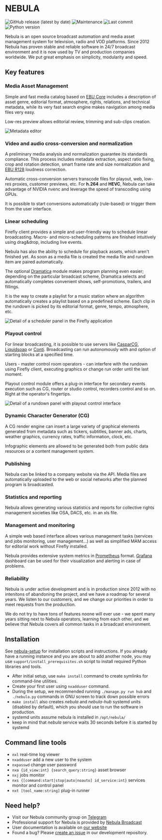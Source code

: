 NEBULA
======

![GitHub release (latest by date)](https://img.shields.io/github/v/release/nebulabroadcast/nebula?style=for-the-badge)
![Maintenance](https://img.shields.io/maintenance/yes/2021?style=for-the-badge)
![Last commit](https://img.shields.io/github/last-commit/immstudios/nebula?style=for-the-badge)
![Python version](https://img.shields.io/badge/python-3.7-blue?style=for-the-badge)

Nebula is an open source broadcast automation and media asset management system for television, radio and VOD platforms.
Since 2012 Nebula has proven stable and reliable software in 24/7 broadcast environment and it is now used by TV and production companies worldwide.
We put great emphasis on simplicity, modularity and speed.

Key features
------------

### Media Asset Management

Simple and fast media catalog based on [EBU&nbsp;Core](https://tech.ebu.ch/MetadataEbuCore) includes a description of asset
genre, editorial format, atmosphere, rights, relations, and technical metadata,
while its very fast search engine makes navigation among media files very easy.

Low-res preview allows editorial review, trimming and sub-clips creation.

![Metadata editor](https://nebulabroadcast.com/static/img/nebula-metadata-editor.webp)

### Video and audio cross-conversion and normalization

A preliminary media analysis and normalization guarantee its standards compliance.
This process includes metadata extraction, aspect ratio fixing, crop and rotation detection,
smart frame rate and size normalization and [EBU R128](https://tech.ebu.ch/docs/r/r128.pdf) loudness correction.

Automatic cross-conversion servers transcode files for playout, web, low-res proxies, customer previews, etc.
For **h.264** and **HEVC**, Nebula can take advantage of NVIDIA nvenc and leverage the speed of transcoding using GPUs.

It is possible to start conversions automatically (rule-based) or trigger them from the user interface.

### Linear scheduling

Firefly client provides a simple and user-friendly way to schedule linear broadcasting.
Macro- and micro-scheduling patterns are finished intuitively using drag&drop, including live events.

Nebula has also the ability to schedule for playback assets, which aren't finished yet.
As soon as a media file is created the media file and rundown item are paired automatically.

The optional [Dramatica](https://github.com/immstudios/dramatica) module makes program planning even easier;
depending on the particular broadcast scheme, Dramatica selects and automatically completes convenient shows, self-promotions, trailers, and fillings.

It is the way to create a playlist for a music station where an algorithm automatically creates a playlist based on a predefined scheme.
Each clip in the rundown is picked by its editorial format, genre, tempo, atmosphere, etc.

![Detail of a scheduler panel in the Firefly application](https://nebulabroadcast.com/static/img/nebula-scheduler.webp)


### Playout control

For linear broadcasting, it is possible to use servers like
[CasparCG](https://casparcg.com), [Liquidsoap](https://liquidsoap.info) or [Conti](https://github.com/immstudios/conti).
Broadcasting can run autonomously with and option of starting blocks at a specified time.

Users - master control room operators - can interfere with the rundown using Firefly client,
executing graphics or change run order until the last moment.

Playout control module offers a plug-in interface for secondary events execution such as CG, router or studio control,
recorders control and so on. Right at the operator's fingertips.

![Detail of a rundown panel with playout control interface](https://nebulabroadcast.com/static/img/nebula-playout-control.webp)

### Dynamic Character Generator (CG)

A CG render engine can insert a large variety of graphical elements generated from metadata such as
tickers, subtitles, banner ads, charts, weather graphics, currency rates, traffic information, clock, etc.

Infographic elements are allowed to be generated both from public data resources or a content management system.

### Publishing

Nebula can be linked to a company website via the API.
Media files are automatically uploaded to the web or social networks after the planned program is broadcasted.

### Statistics and reporting

Nebula allows generating various statistics and reports for collective rights management societies like OSA, DACS, etc. in an xls file.

### Management and monitoring

A simple web based interface allows various management tasks (services and jobs monitoring, user management...) as well as simplified MAM access for
editorial work without Firefly installed.

Nebula provides extensive system metrics in [Prometheus](https://prometheus.io) format. [Grafana](https://grafana.com)
dashboard can be used for their visualization and alerting in case of problems.

### Reliability

Nebula is under active development and is in production since 2012 with no intenitons of abandoning the project,
and we have a roadmap for several years. We listen to our customers, and we change our priorities in order to meet
requests from the production.

We do not try to have tons of features noone will ever use - we spent many years sitting next to Nebula operators,
learning from each other, and we believe that Nebula covers all common tasks in a broadcast environment.

Installation
------------

See [nebula-setup](https://github.com/nebulabroadcast/nebula-setup)
for installation scripts and instructions. 
If you already have a running instance and you are about to add another node, 
you may use `support/install_prerequisites.sh` script to install required Python libraries and tools.

 - After initial setup, use `make install` command to create symlinks for command-line utilities.
 - Create your first user using `nxadduser` command.
 - During the setup, we recommended running `./manage.py run hub` and `./nebula.py`
   commands in GNU screen to track down possible errors
 - `make install` also creates *nebula* and *nebula-hub* systemd units (disabled by default),
   which you should use to run the software in production.
 - systemd units assume nebula is installed in `/opt/nebula/`
 - keep in mind that *nebula* service waits 30 seconds before it is started by systemd

Command line tools
------------------

 - `nxl` real-time log viewer
 - `nxadduser` add a new user to the system
 - `nxpasswd` change user password
 - `nxa {id_view:int} {search_query:string}` asset browser
 - `nxj` jobs monitor
 - `nxs {[command:start|stop|auto|noauto] id_service:int}` services monitor and control panel
 - `nxt [tool_name:string]` plug-in runner

Need help?
----------

 - Visit our Nebula community group on [Telegram](https://t.me/nebulabroadcast)
 - Professional support for Nebula is provided by [Nebula Broadcast](https://nebulabroadcast.com)
 - User documentation is available on [our website](https://nebulabroadcast.com/doc/nebula)
 - Found a bug? Please [create an issue](https://github.com/immstudios/nebula/issues) in our development repository.
